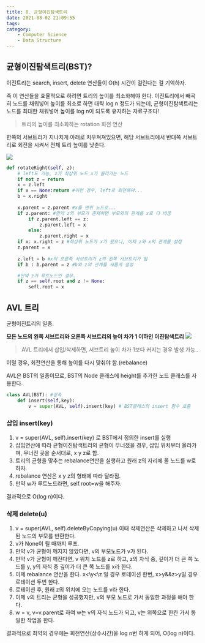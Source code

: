 ```yaml
---
title: 8. 균형이진탐색트리
date: 2021-08-02 21:09:55
tags:
category:
    - Computer Science
    - Data Structure
---
```

## 균형이진탐색트리(BST)?

이진트리는 search, insert, delete 연산들이 O(h) 시간이 걸린다는 걸 기억하자.

즉 이 연산들을 효율적으로 하려면 트리의 높이를 최소화해야 한다.
이진트리에서 빼곡히 노드를 채워넣어 높이를 최소로 하면 대략 log n 정도가 되는데,
균형이진탐색트리는 노드를 최대한 채워넣어 높이를 log n이 되도록 유지하는 자료구조다!

> 트리의 높이를 최소화하는 rotation 회전 연산

한쪽의 서브트리가 지나치게 아래로 치우쳐져있으면,
해당 서브트리에서 반대쪽 서브트리로 회전을 시켜서 전체 트리 높이를 낮춘다.

![](img/ds/binarytree.gif)

```python
def rotateRight(self, z): 
    # left도 가능, z가 최상위 노드 x가 올라가는 노드
    if not z = return
    x = z.left
    if x == None:return #이런 경우, left로 회전해야...
    b = x.right
    
    x.parent = z.parent #x를 맨위 노드로...
    if z.parent: #만약 z의 부모가 존재하면 부모와의 관계를 x로 다 바꿈
        if z.parent.left == z:
            z.parent.left = x
        else:
            z.parent.right = x
    if x: x.right = z #최상위 노드가 x가 됐으니, 이제 z와 x의 관계를 설정
    z.parent = x
    
    z.left = b #x의 오른쪽 서브트리가 z의 왼쪽 서브트리가 됨
    if b : b.parent = z #b와 z의 관계를 새롭게 설정

    #만약 z가 루트노드인 경우.
    if z == self.root and z != None:
        sefl.root = x
```

## AVL 트리

균형이진트리의 일종.

**모든 노드의 왼쪽 서브트리와 오른쪽 서브트리의 높이 차가 1 이하인 이진탐색트리**
![](img/ds/binarytree2.png)

> AVL 트리에서 삽입/삭제하면, 서브트리 높이 차가 1보다 커지는 경우 발생 가능..

이럴 경우, 회전연산을 통해 높이를 다시 맞춰야 함.(rebalance)

AVL은 BST의 일종이므로, BST의 Node 클래스에 height를 추가한 노드 클래스를 사용한다.
```python
class AVL(BST): #상속
    def insert(self,key):
        v = super(AVL, self).insert(key) # BST클래스의 insert 함수 호출
```        
### 삽입 insert(key)
1. v = super(AVL, self).insert(key) 로 BST에서 정의한 insert를 실행
2. 삽입연산에 따라 균형이진탐색트리의 균형이 무너졌을 경우, 삽입 위치부터 올라가며, 무너진 곳을 순서대로, x y z로 함.
3. 트리의 균형을 맞추는 rebalance연산을 실행하고 원래 z의 자리에 올 노드를 w로 하자.
4. rebalance 연산은  x y z의 형태에 따라 달라짐.
5. 만약 w가 루트노드라면, self.root=w을 해주자.

결과적으로 O(log n)이다.

### 삭제 delete(u)
1. v = super(AVL, self).deleteByCopying(u) 이때 삭제연산은 삭제하고 나서 삭제된 노드의 부모를 반환한다.
2. v가 None이 될 때까지 루프.
3. 만약 v가 균형이 깨지지 않았다면, v의 부모노드가 v가 된다.
4. 만약 v가 균형이 깨진다면, v 위치 노드를 z로 하고, z의 자식 중, 깊이가 더 큰 쪽 노드를 y, y의 자식 중 깊이가 더 큰 쪽 노드를 x라 한다.
5. 이제 rebalance 연산을 한다. x<\y<\z 일 경우 로테이션 한번, x>y&&z>y일 경우 로테이션 두번 한다.
6. 로테이션 후, 원래 z의 위치에 오는 노드를 v라 한다.
7. 이제 v의 트리는 균형을 성공했지만, v의 부모 노드로 가서 동일한 과정을 해야 한다.
8. w = v, v=v.parent로 하여 w는 v의 자식 노드가 되고, v는 위쪽으로 한칸 가서 동일한 작업을 한다.

결과적으로 최약의 경우에는 회전연산(상수시간)을 log n번 하게 되어, O(log n)이다.